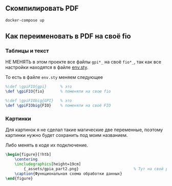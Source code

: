 ## Скомпилировать PDF

```bash
docker-compose up
```

## Как переименовать в PDF на своё fio

### Таблицы и текст

НЕ МЕНЯТЬ в этом проекте все файлы `gpi*_` на своё `fio*_`,
так как все настройки находятся в файле [env.sty](env.sty).

То есть в файле `env.sty` меняем следующее

```latex
%\def \gpiFIO{gpi}      % это
\def \gpiFIO{fio}       % поменяли на свою fio
```

```latex
%\def \gpiFIObig{GPI}   % это
\def \gpiFIObig{FIO}    % поменяли на своё FIO
```

### Картинки

Для картинок я не сделал такие магические две переменные, поэтому картинки нужно будет сохранить под моим названием.

Либо менять в коде их подключение.

```latex
\begin{figure}[!htb]
    \centering
    \includegraphics[height=19cm]
        {_assets/gpia_part2.png}                        % Тут на свой path
    \caption{Функциональная схема обработки данных}
\end{figure}
```
